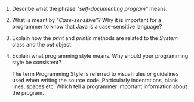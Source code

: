 1. Describe what the phrase *"self-documenting program"* means. 
  
  
  
  
2. What is meant by *"Case-sensitive"*? Why it is important for a programmer to know 
  that Java is a case-sensitive language?
  
   
   

3. Explain how the *print* and *println* methods are related to the *System* class
   and the *out* object.
  
   
   
  
4. Explain what programming style means. Why should your programming style be consistent?
    
     The term Programming Style is referred to visual rules or guidelines used 
     when writing the source code.
     Particularly indentations, blank lines, spaces etc. 
     Which tell a programmer important information about the program. 
 